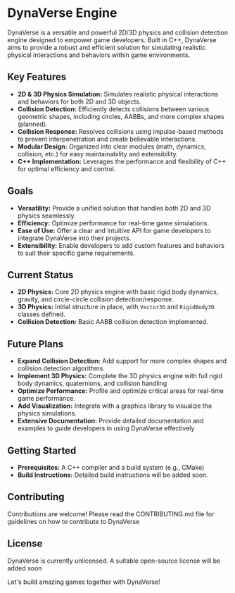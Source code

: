 # DynaVerse Engine

DynaVerse is a versatile and powerful 2D/3D physics and collision detection engine designed to empower game developers. Built in C++, DynaVerse aims to provide a robust and efficient solution for simulating realistic physical interactions and behaviors within game environments.

## Key Features

- **2D & 3D Physics Simulation:** Simulates realistic physical interactions and behaviors for both 2D and 3D objects.
- **Collision Detection:**  Efficiently detects collisions between various geometric shapes, including circles, AABBs, and more complex shapes (planned).
- **Collision Response:**  Resolves collisions using impulse-based methods to prevent interpenetration and create believable interactions.
- **Modular Design:**  Organized into clear modules (math, dynamics, collision, etc.) for easy maintainability and extensibility.
- **C++ Implementation:**  Leverages the performance and flexibility of C++ for optimal efficiency and control.

## Goals

- **Versatility:** Provide a unified solution that handles both 2D and 3D physics seamlessly.
- **Efficiency:** Optimize performance for real-time game simulations.
- **Ease of Use:**  Offer a clear and intuitive API for game developers to integrate DynaVerse into their projects.
- **Extensibility:**  Enable developers to add custom features and behaviors to suit their specific game requirements.

## Current Status

- **2D Physics:**  Core 2D physics engine with basic rigid body dynamics, gravity, and circle-circle collision detection/response.
- **3D Physics:**  Initial structure in place, with `Vector3D` and `RigidBody3D` classes defined.
- **Collision Detection:**  Basic AABB collision detection implemented.

## Future Plans

- **Expand Collision Detection:** Add support for more complex shapes and collision detection algorithms.
- **Implement 3D Physics:**  Complete the 3D physics engine with full rigid body dynamics, quaternions, and collision handling
- **Optimize Performance:** Profile and optimize critical areas for real-time game performance.
- **Add Visualization:** Integrate with a graphics library to visualize the physics simulations.
- **Extensive Documentation:**  Provide detailed documentation and examples to guide developers in using DynaVerse effectively

## Getting Started

- **Prerequisites:**  A C++ compiler and a build system (e.g., CMake)
- **Build Instructions:**  Detailed build instructions will be added soon.

## Contributing

Contributions are welcome! Please read the CONTRIBUTING.md file for guidelines on how to contribute to DynaVerse

## License

DynaVerse is currently unlicensed. A suitable open-source license will be added soon

Let's build amazing games together with DynaVerse!
